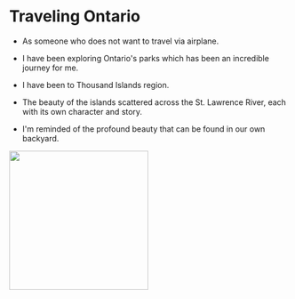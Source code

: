 # Traveling Ontario
 - As someone who does not want to travel via airplane.

 - I have been exploring Ontario's parks which has been an incredible journey for me. 

 - I have been to Thousand Islands region.

 - The beauty of the islands scattered across the St. Lawrence River, each with its own character and story.

 - I'm reminded of the profound beauty that can be found in our own backyard.
 
<img src=" https://upload.wikimedia.org/wikipedia/commons/8/86/Gfp-canada-ontario-scenery-at-thousand-islands-bridge.jpg" height=250px>

